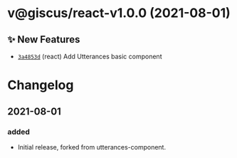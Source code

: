 # v@giscus/react-v1.0.0 (2021-08-01)

## ✨ New Features
- [`3a4853d`](https://github.com/giscus/giscus-component/commit/3a4853d)  (react) Add Utterances basic component

# Changelog

## 2021-08-01

### added

- Initial release, forked from utterances-component.
